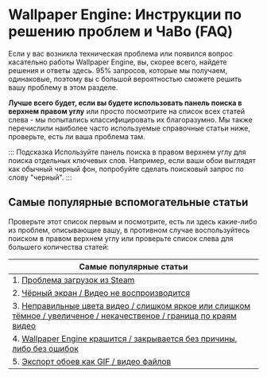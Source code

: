 # Wallpaper Engine: Инструкции по решению проблем и ЧаВо (FAQ)
Если у вас возникла техническая проблема или появился вопрос касательно работы Wallpaper Engine, вы, скорее всего, найдете решения и ответы здесь. 95% запросов, которые мы получаем, одинаковые, поэтому вы с большой вероятностью сможете решить вашу проблему в этом разделе.

**Лучше всего будет, если вы будете использовать панель поиска в верхнем правом углу** или просто посмотрите на список всех статей слева - мы попытались классифицировать их благоразумно. Мы также перечислили наиболее часто используемые справочные статьи ниже, проверьте, есть ли ваша проблема там.

::: Подсказка Используйте панель поиска в правом верхнем углу для поиска отдельных ключевых слов. Например, если ваши обои выглядят как обычный черный фон, попробуйте сделать поисковый запрос по слову "черный". :::

## Самые популярные вспомогательные статьи

Проверьте этот список первым и посмотрите, есть ли здесь какие-либо из проблем, описывающие вашу, в противном случае воспользуйтесь поиском в правом верхнем углу или проверьте список слева для большего количества статей:

| **Самые популярные статьи**                                                                                                                   |
| --------------------------------------------------------------------------------------------------------------------------------------------- |
| 1. [Проблема загрузок из Steam ](steam/download.html)                                                                                         |
| 2. [Чёрный экран / Видео не воспроизводится](noshow/notplaying.html)                                                                          |
| 3. [Неправильные цвета видео / слишком яркое или слишком тёмное / увеличеное / некачественое / граница по краям видео](videos/artifacts.html) |
| 4. [Wallpaper Engine крашится / закрывается без причины, либо без ошибок](crash/application)                                                  |
| 5. [Экспорт обоев как GIF / видео файлов](general/export)                                                                                     |